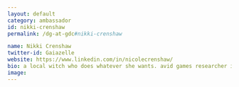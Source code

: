 ```yaml
---
layout: default
category: ambassador
id: nikki-crenshaw
permalink: /dg-at-gdc#nikki-crenshaw

name: Nikki Crenshaw
twitter-id: Gaiazelle
website: https://www.linkedin.com/in/nicolecrenshaw/
bio: a local witch who does whatever she wants. avid games researcher interested in cultural and design mediations for social experience.
image:
---
```

